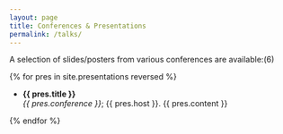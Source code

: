 ```yaml
---
layout: page
title: Conferences & Presentations
permalink: /talks/
---
```


A selection of slides/posters from various conferences are available:(6)

{% for pres in site.presentations reversed %}

   * **{{ pres.title }}**\
   _{{ pres.conference }}_; {{ pres.host }}. {{ pres.content }}

{% endfor %}

